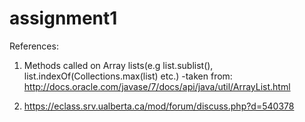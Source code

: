 # assignment1

References:

1. Methods called on Array lists(e.g list.sublist(),
   list.indexOf(Collections.max(list) etc.)
	-taken from: http://docs.oracle.com/javase/7/docs/api/java/util/ArrayList.html

2. https://eclass.srv.ualberta.ca/mod/forum/discuss.php?d=540378

